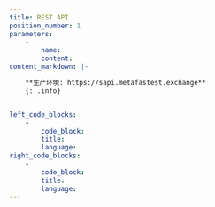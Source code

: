 ```yaml
---
title: REST API
position_number: 1
parameters:
    -
        name:
        content:
content_markdown: |-

    **生产环境: https://sapi.metafastest.exchange**
    {: .info}


left_code_blocks:
    -
        code_block:
        title:
        language:
right_code_blocks:
    -
        code_block:
        title:
        language:
---
```

